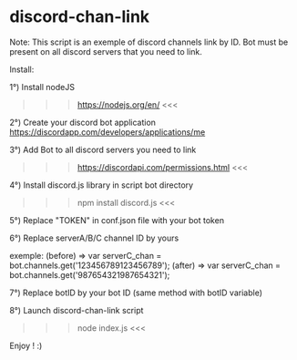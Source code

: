 # discord-chan-link

Note:
This script is an exemple of discord channels link by ID.
Bot must be present on all discord servers that you need to link.

Install:

1°) Install nodeJS
>>> https://nodejs.org/en/ <<<

2°) Create your discord bot application
https://discordapp.com/developers/applications/me

3°) Add Bot to all discord servers you need to link
>>> https://discordapi.com/permissions.html <<<

4°) Install discord.js library in script bot directory
>>> npm install discord.js <<<

5°) Replace "TOKEN" in conf.json file with your bot token

6°) Replace serverA/B/C channel ID by yours

exemple:
(before) => var serverC_chan = bot.channels.get('123456789123456789');
(after) => var serverC_chan = bot.channels.get('987654321987654321');

7°) Replace botID by your bot ID (same method with botID variable)

8°) Launch discord-chan-link script
>>> node index.js <<<

Enjoy ! :)


